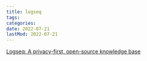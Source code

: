 ```yaml
---
title: logseq
tags:
categories:
date: 2022-07-21
lastMod: 2022-07-21
---
```

[Logseq: A privacy-first, open-source knowledge base](https://logseq.com/)
